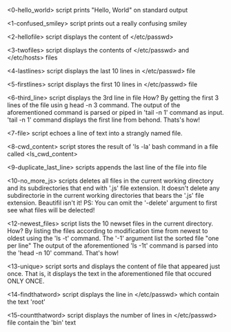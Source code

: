 <0-hello_world> script prints "Hello, World" on standard output

<1-confused_smiley> script prints out a really confusing smiley

<2-hellofile> script displays the content of </etc/passwd>

<3-twofiles> script displays the contents of </etc/passwd> and </etc/hosts> files

<4-lastlines> script displays the last 10 lines in </etc/passwd> file

<5-firstlines> script displays the first 10 lines in </etc/passwd> file

<6-third_line> script displays the 3rd line in <iacta> file
How?
By getting the first 3 lines of the file usin g head -n 3 command.
The output of the aforementioned command is parsed or piped in 'tail -n 1' command as input.
'tail -n 1' command displays the first line from behond. Thats's how!

<7-file> script echoes a line of text into a strangly named file. 

<8-cwd_content> script stores the result of 'ls -la' bash command in a file called <ls_cwd_content>

<9-duplicate_last_line> scripts appends the last line of the file <iacta> into <iacta> file

<10-no_more_js> scripts deletes all files in the current working directory and its subdirectories that end with '.js' file extension. It doesn't delete any subdirectorie in the current working directories that bears the '.js' file extension. Beautifil isn't it!
PS: You can omit the '-delete' argument to first see what files will be delected!

<12-newest_files> script lists the 10 newset files in the current directory.
How?
By listing the files according to modification time from newest to oldest using the 'ls -t' command. The '-1' argument list the sorted file "one per line"
The output of the aforementioned 'ls -1t' command is parsed into the 'head -n 10' command. That's how!

<13-unique> script sorts and displays the content of <list> file that appeared just once. That is, it displays the text in the aforementioned file that occured ONLY ONCE.

<14-findthatword> script displays the line in </etc/passwd> which contain the text 'root'

<15-countthatword> script displays the number of lines in </etc/passwd> file contain the 'bin' text
